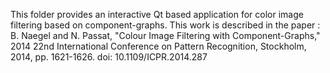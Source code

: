 This folder provides an interactive Qt based application for color image filtering based on component-graphs.
This work is described in the paper :
B. Naegel and N. Passat, "Colour Image Filtering with Component-Graphs," 2014 22nd International Conference on Pattern Recognition, Stockholm, 2014, pp. 1621-1626.
doi: 10.1109/ICPR.2014.287
